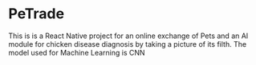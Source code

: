 # PeTrade
This is is a React Native project for an online exchange of Pets and an AI module for chicken disease diagnosis by taking a picture of its filth. The model used for Machine Learning is CNN
